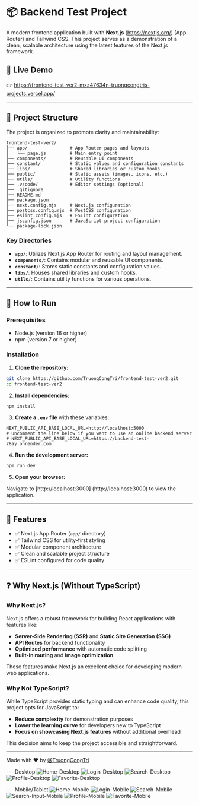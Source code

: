 # 📦 Backend Test Project

A modern frontend application built with **Next.js** (https://nextjs.org/) (App Router) and Tailwind CSS. This project serves as a demonstration of a clean, scalable architecture using the latest features of the Next.js framework.

## 🚀 Live Demo

👉 https://frontend-test-ver2-mxz47634n-truongcongtris-projects.vercel.app/

---

## 📁 Project Structure

The project is organized to promote clarity and maintainability:

```
frontend-test-ver2/
├── app/                # App Router pages and layouts
│   └── page.js         # Main entry point
├── components/         # Reusable UI components
├── constant/           # Static values and configuration constants
├── libs/               # Shared libraries or custom hooks
├── public/             # Static assets (images, icons, etc.)
├── utils/              # Utility functions
├── .vscode/            # Editor settings (optional)
├── .gitignore
├── README.md
├── package.json
├── next.config.mjs     # Next.js configuration
├── postcss.config.mjs  # PostCSS configuration
├── eslint.config.mjs   # ESLint configuration
├── jsconfig.json       # JavaScript project configuration
└── package-lock.json
```

### Key Directories

- **`app/`**: Utilizes Next.js App Router for routing and layout management.
- **`components/`**: Contains modular and reusable UI components.
- **`constant/`**: Stores static constants and configuration values.
- **`libs/`**: Houses shared libraries and custom hooks.
- **`utils/`**: Contains utility functions for various operations.

---

## 🚀 How to Run

### Prerequisites

- Node.js (version 16 or higher)
- npm (version 7 or higher)

### Installation

1. **Clone the repository:**

```bash
git clone https://github.com/TruongCongTri/frontend-test-ver2.git
cd frontend-test-ver2
```

2. **Install dependencies:**

```bash
npm install
```
   
3. **Create a `.env` file** with these variables:

```env
NEXT_PUBLIC_API_BASE_LOCAL_URL=http://localhost:5000
# Uncomment the line below if you want to use an online backend server
# NEXT_PUBLIC_API_BASE_LOCAL_URL=https://backend-test-78ay.onrender.com
```

4. **Run the development server:**

```bash
npm run dev
```

5. **Open your browser:**

Navigate to [http://localhost:3000] (http://localhost:3000) to view the application.

---

## 🧩 Features

- ✅ Next.js App Router (`app/` directory)
- ✅ Tailwind CSS for utility-first styling
- ✅ Modular component architecture
- ✅ Clean and scalable project structure
- ✅ ESLint configured for code quality

---

## ❓ Why Next.js (Without TypeScript)

### Why Next.js?

Next.js offers a robust framework for building React applications with features like:

- **Server-Side Rendering (SSR)** and **Static Site Generation (SSG)**
- **API Routes** for backend functionality
- **Optimized performance** with automatic code splitting
- **Built-in routing** and **image optimization**

These features make Next.js an excellent choice for developing modern web applications.

### Why Not TypeScript?

While TypeScript provides static typing and can enhance code quality, this project opts for JavaScript to:

- **Reduce complexity** for demonstration purposes
- **Lower the learning curve** for developers new to TypeScript
- **Focus on showcasing Next.js features** without additional overhead

This decision aims to keep the project accessible and straightforward.

---

Made with ❤️ by [@TruongCongTri](https://github.com/TruongCongTri)

--- Desktop
![Home-Desktop](https://github.com/user-attachments/assets/bbbee4be-df55-4883-ae96-9358f2d4bc83) 
![Login-Desktop](https://github.com/user-attachments/assets/0c5c8bd7-8301-49da-9cbf-b9d541154c5f) 
![Search-Desktop](https://github.com/user-attachments/assets/5105221f-8df1-46b6-bb9b-a07f28a40fe1)
![Profile-Desktop](https://github.com/user-attachments/assets/3382c7ab-7649-467f-b237-6694319ede43) 
![Favorite-Desktop](https://github.com/user-attachments/assets/8c73e408-b07d-4910-8a78-177556f64c90) 

--- Mobile/Tablet
![Home-Mobile](https://github.com/user-attachments/assets/9b5d6b3f-b85a-4e6c-ac23-06a30fdee3a9) ![Login-Mobile](https://github.com/user-attachments/assets/a5374ac7-fa5f-43e4-a8dc-47a3eeffe28c)
![Search-Mobile](https://github.com/user-attachments/assets/3dd13245-4a9c-4feb-a96f-516f20eb9767) ![Search-Input-Mobile](https://github.com/user-attachments/assets/23e3f730-037a-4983-a38b-0ec852f44cd1)
![Profile-Mobile](https://github.com/user-attachments/assets/fe71711a-d557-4ce3-a549-ee4998026173) ![Favorite-Mobile](https://github.com/user-attachments/assets/b4dadba8-21b2-4089-9618-7cf28c5722fd)









